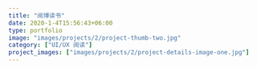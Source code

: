 ```yaml
---
title: "阅博读书"
date: 2020-1-4T15:56:43+06:00
type: portfolio
image: "images/projects/2/project-thumb-two.jpg"
category: ["UI/UX 阅读"]
project_images: ["images/projects/2/project-details-image-one.jpg"]
---
```



